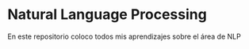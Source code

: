 # Natural Language Processing

En este repositorio coloco todos mis aprendizajes sobre el área de NLP

